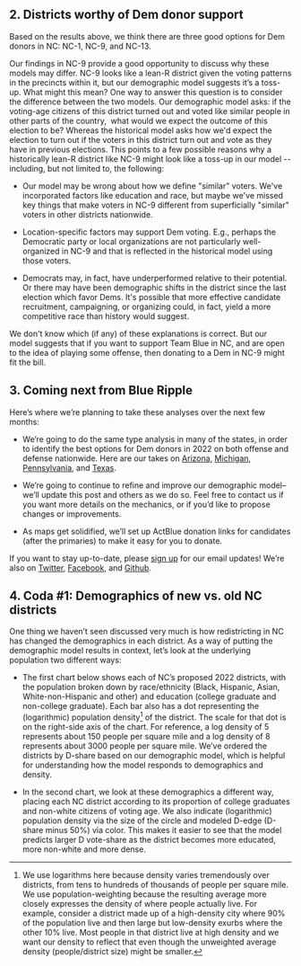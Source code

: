 ## 2. Districts worthy of Dem donor support
Based on the results above, we think there are three good options
for Dem donors in NC: NC-1, NC-9, and NC-13.

Our findings in NC-9 provide a good opportunity to discuss why these models may differ.
NC-9 looks like a lean-R district
given the voting patterns in the precincts within it,
but our demographic model suggests it’s a toss-up.
What might this mean? One way to answer this question is to consider the difference between the two models.
Our demographic model asks: if the voting-age citizens of this district turned out and voted like similar people
in other parts of the country,  what would we expect the outcome of this election to be?
Whereas the historical model asks how we'd expect the election to turn out if the voters in this district turn out and
vote as they have in previous elections. This points to a few possible reasons why a historically
lean-R district like NC-9 might look like a toss-up in our model -- including, but not limited to, the following:

- Our model may be wrong about how we define "similar" voters. We've incorporated factors like education and race,
  but maybe we've missed key things that make voters in NC-9 different from superficially "similar" voters in other districts nationwide.

- Location-specific factors may support Dem voting. E.g., perhaps the Democratic party or local
  organizations are not particularly well-organized in NC-9 and that is reflected in the historical
  model using those voters.

- Democrats may, in fact, have underperformed relative to their potential. Or there may have
  been demographic shifts in the district since the last election which favor Dems.
  It's possible that more effective candidate recruitment, campaigning, or organizing could, in fact,
  yield a more competitive race than history would suggest.

We don't know which (if any) of these explanations is correct. But our model suggests that if you want to
support Team Blue in NC, and are open to the idea of playing some offense,
then donating to a Dem in NC-9 might fit the bill.

## 3.	Coming next from Blue Ripple

Here’s where we’re planning to take these analyses over the next few months:

- We’re going to do the same type analysis in many of the states,
in order to identify the best options for Dem donors in 2022 on both
offense and defense nationwide. Here are our takes on
[Arizona][AZPost],
[Michigan][MIPost],
[Pennsylvania][PAPost],
and [Texas][TXPost].

- We’re going to continue to refine and improve our demographic model–we’ll
update this post and others as we do so. Feel free to contact us if you want
more details on the mechanics, or if you’d like to propose changes or improvements.
- As maps get solidified, we’ll set up ActBlue donation links for candidates
(after the primaries) to make it easy for you to donate.

If you want to stay up-to-date, please [sign up][email] for our email updates!
We’re also on [Twitter][Twitter], [Facebook][Facebook],
and [Github][Github].

[AZPost]: https://blueripple.github.io/research/NewMaps/AZ_Congressional/post.html
[MIPost]: https://blueripple.github.io/research/NewMaps/MI_Congressional/post.html
[NCPost]: https://blueripple.github.io/research/NewMaps/NC_Congressional/post.html
[PAPost]: https://blueripple.github.io/research/NewMaps/PA_Congressional/post.html
[TXPost]: https://blueripple.github.io/research/NewMaps/TX_Congressional/post.html

[Twitter]: https://twitter.com/BlueRipplePol
[Facebook]: https://www.facebook.com/blueripplepolitics
[Github]: https://github.com/blueripple
[Email]: http://eepurl.com/gzmeQ5

## 4. Coda #1: Demographics of new vs. old NC districts
One thing we haven’t seen discussed very much is how redistricting in NC
has changed the demographics in each district. As a way of putting the
demographic model results in context, let’s look at the underlying
population two different ways:

- The first chart below shows each of NC’s proposed 2022 districts,
with the population broken down by race/ethnicity (Black, Hispanic, Asian,
White-non-Hispanic and other) and education (college graduate and
non-college graduate).
Each bar also has a dot representing the (logarithmic) population density[^popDens]
of the district.
The scale for that dot is on the right-side axis of the chart.
For reference, a log density of 5 represents about 150 people per square mile and a
log density of 8 represents about 3000 people per square mile.
We’ve ordered the districts by D-share based on our demographic model,
which is helpful for understanding how the model responds to demographics and density.

- In the second chart, we look at these demographics a different way,
placing each NC district according to its proportion of college graduates
and non-white citizens of voting age. We also indicate (logarithmic)
population density via the size of the circle and modeled D-edge (D-share minus 50%)
via color. This makes it easier to see that the model predicts larger D vote-share
as the district becomes more educated, more non-white and more dense.

[^popDens]: We use logarithms here because
density varies tremendously over districts, from tens to hundreds of thousands of people per square mile.
We use population-weighting because the resulting average more closely expresses
the density of where people actually live.  For example, consider a district made up of a high-density
city where 90% of the population live and then large but low-density exurbs where the other 10% live.
Most people in that district live at high density and we want our density to reflect that even though
the unweighted average density (people/district size) might be smaller.
